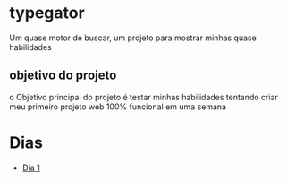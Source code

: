 # typegator
Um quase motor de buscar, um projeto para mostrar minhas quase habilidades

## objetivo do projeto
o Objetivo principal do projeto é testar minhas habilidades tentando criar meu primeiro projeto web 100% funcional em uma semana

# Dias 

- [Dia 1](/docs/dia1.md)